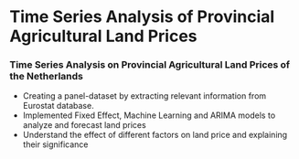 # Time Series Analysis of Provincial Agricultural Land Prices

### Time Series Analysis on Provincial Agricultural Land Prices of the Netherlands
- Creating a panel-dataset by extracting relevant information from Eurostat database. 
- Implemented Fixed Effect, Machine Learning and ARIMA models to analyze and forecast land prices 
- Understand the effect of different factors on land price and explaining their significance
